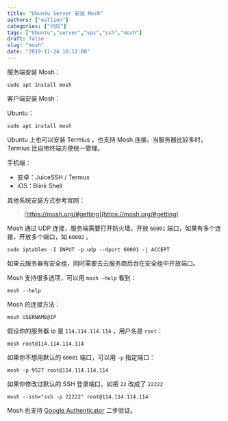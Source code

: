 ```yaml
---
title: "Ubuntu Server 安装 Mosh"
authors: ["eallion"]
categories: ["代码"]
tags: ["Ubuntu","server","vps","ssh","mosh"]
draft: false
slug: "mosh"
date: "2019-11-24 16:12:00"
---
```


服务端安装 Mosh：

```
sudo apt install mosh
```

客户端安装 Mosh：

Ubuntu：

```
sudo apt install mosh
```

Ubuntu 上也可以安装 Termius ，也支持 Mosh 连接。当服务器比较多时，Termius 比自带终端方便统一管理。

手机端：

- 安卓：JuiceSSH / Termux
- iOS：Blink Shell

其他系统安装方式参考官网：

> [https://mosh.org/#getting](https://mosh.org/#getting)

Mosh 通过 UDP 连接，服务端需要打开防火墙，开放 `60001` 端口，如果有多个连接，开放多个端口，如 `60002` 。

```
sudo iptables -I INPUT -p udp --dport 60001 -j ACCEPT
```

如果云服务器有安全组，同时需要去云服务商后台在安全组中开放端口。

Mosh 支持很多选项，可以用 `mosh —help` 看到：

```
mosh --help 
```

Mosh 的连接方法：

```
mosh USERNAME@IP
```

假设你的服务器 ip 是 `114.114.114.114` ，用户名是 `root`：

```
mosh root@114.114.114.114
```

如果你不想用默认的 `60001` 端口，可以用 `-p` 指定端口：

```
mosh -p 9527 root@114.114.114.114
```

如果你修改过默认的 SSH 登录端口，如把 `22` 改成了 `22222`

```
mosh --ssh="ssh -p 22222" root@114.114.114.114
```

Mosh 也支持 [Google Authenticator](https://eallion.com/ssh-google-authenticator) 二步验证。
